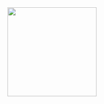 <a href="https://open.spotify.com/album/50ZenUP4O2Q5eCy2NRNvuz?si=FE4UrTKHS1C-eHx4xCEw3Q">
  <img src="https://github.com/tobwil/markdown_website/assets/72387477/91f9297c-8f48-47a1-9592-56bc57855d5b" width="200" height="200">
</a>
